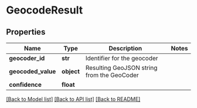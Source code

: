 # GeocodeResult

## Properties
Name | Type | Description | Notes
------------ | ------------- | ------------- | -------------
**geocoder_id** | **str** | Identifier for the geocoder | 
**geocoded_value** | **object** | Resulting GeoJSON string from the GeoCoder | 
**confidence** | **float** |  | 

[[Back to Model list]](../README.md#documentation-for-models) [[Back to API list]](../README.md#documentation-for-api-endpoints) [[Back to README]](../README.md)


